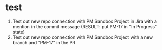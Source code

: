 # test

1. Test out new repo connection with PM Sandbox Project in Jira with a mention in the commit message (RESULT: put PM-17 in "In Progress" state)
3. Test out new repo connection with PM Sandbox Project with a new branch and "PM-17" in the PR
